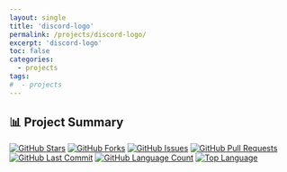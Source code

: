 ```yaml
---
layout: single
title: 'discord-logo'
permalink: /projects/discord-logo/
excerpt: 'discord-logo'
toc: false
categories:
  - projects
tags:
#  - projects
---
```


## 📊 Project Summary

[![GitHub Stars](https://img.shields.io/github/stars/nntin/discord-logo?style=flat-square)](https://github.com/nntin/discord-logo/stargazers)
[![GitHub Forks](https://img.shields.io/github/forks/nntin/discord-logo?style=flat-square)](https://github.com/nntin/discord-logo/network)
[![GitHub Issues](https://img.shields.io/github/issues/nntin/discord-logo?style=flat-square)](https://github.com/nntin/discord-logo/issues)
[![GitHub Pull Requests](https://img.shields.io/github/issues-pr/nntin/discord-logo?style=flat-square)](https://github.com/nntin/discord-logo/pulls)
[![GitHub Last Commit](https://img.shields.io/github/last-commit/nntin/discord-logo?style=flat-square)](https://github.com/nntin/discord-logo/commits)
[![GitHub Language Count](https://img.shields.io/github/languages/count/nntin/discord-logo?style=flat-square)](https://github.com/nntin/discord-logo)
[![Top Language](https://img.shields.io/github/languages/top/nntin/discord-logo?style=flat-square)](https://github.com/nntin/discord-logo)
